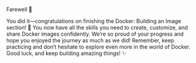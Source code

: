 Farewell 🌟

You did it—congratulations on finishing the Docker: Building an Image section! 🎈 You now have all the skills you need to create, customize, and share Docker images confidently. We’re so proud of your progress and hope you enjoyed the journey as much as we did! Remember, keep practicing and don’t hesitate to explore even more in the world of Docker. Good luck, and keep building amazing things! ✨